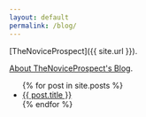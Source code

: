 ```yaml
---
layout: default
permalink: /blog/
---
```


[TheNoviceProspect]({{ site.url  }}).

[About TheNoviceProspect's Blog](/about/).

<ul>
  {% for post in site.posts %}
    <li>
      <a href="{{ post.url }}">{{ post.title }}</a>
    </li>
  {% endfor %}
</ul>
